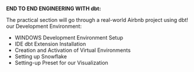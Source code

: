 **END TO END ENGINEERING WITH dbt:**

The practical section will go through a real-world Airbnb project using dbt!
our Development Environment:

 * WINDOWS Development Environment Setup
 * IDE dbt Extension Installation
 * Creation and Activation of Virtual Environments
 * Setting up Snowflake
 * Setting-up Preset for our Visualization
 


